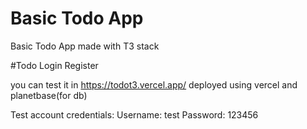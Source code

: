 # Basic Todo App

Basic Todo App made with T3 stack



#Todo
Login
Register 



you can test it in https://todot3.vercel.app/
deployed using vercel and planetbase(for db)


Test account credentials:
Username: test
Password: 123456
